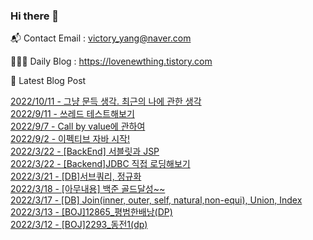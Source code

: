 ### Hi there 👋 

📬 Contact Email : victory_yang@naver.com 

👨🏻‍💻 Daily Blog : https://lovenewthing.tistory.com

🤩 Latest Blog Post

 [2022/10/11 - 그냥 문득 생각. 최근의 나에 관한 생각](https://lovenewthing.tistory.com/127) <br>
[2022/9/11 - 쓰레드 테스트해보기](https://lovenewthing.tistory.com/126) <br>
[2022/9/7 - Call by value에 관하여](https://lovenewthing.tistory.com/125) <br>
[2022/9/2 - 이펙티브 자바 시작!](https://lovenewthing.tistory.com/124) <br>
[2022/3/22 - [BackEnd] 서블릿과 JSP](https://lovenewthing.tistory.com/119) <br>
[2022/3/22 - [Backend]JDBC 직접 로딩해보기](https://lovenewthing.tistory.com/118) <br>
[2022/3/21 - [DB]서브쿼리, 정규화](https://lovenewthing.tistory.com/117) <br>
[2022/3/18 - [아무내용] 백준 골드달성~~](https://lovenewthing.tistory.com/116) <br>
[2022/3/17 - [DB] Join(inner, outer, self, natural,non-equi), Union, Index](https://lovenewthing.tistory.com/115) <br>
[2022/3/13 - [BOJ]12865_평범한배낭(DP)](https://lovenewthing.tistory.com/114) <br>
[2022/3/12 - [BOJ]2293_동전1(dp)](https://lovenewthing.tistory.com/113) <br>
